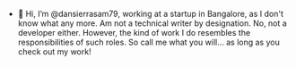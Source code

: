 - 👋 Hi, I’m @dansierrasam79, working at a startup in Bangalore, as I don't know what any more. Am not a technical writer by designation. No, not a developer either. However, the kind of work I do resembles the responsibilities of such roles. So call me what you will... as long as you check out my work!
<!---
dansierrasam79/dansierrasam79 is a ✨ special ✨ repository because its `README.md` (this file) appears on your GitHub profile.
You can click the Preview link to take a look at your changes.
--->
